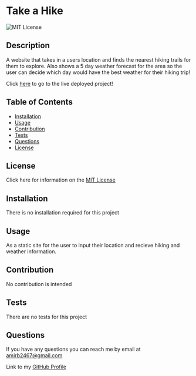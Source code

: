 # Take a Hike
  ![MIT License](https://img.shields.io/apm/l/atomic-design-ui.svg?)
  ## Description

  A website that takes in a users location and finds the nearest hiking trails for them to explore.  Also shows a 5 day weather forecast for the area so the user can decide which day would have the best weather for their hiking trip!

  Click [here](https://amirb97.github.io/take-a-hike/) to go to the live deployed project!

  ## Table of Contents

  * [Installation](#installation)
  * [Usage](#usage)
  * [Contribution](#contribution)
  * [Tests](#tests)
  * [Questions](#questions)
  * [License](#license)
    
  ## License
    
  Click here for information on the [MIT License](https://choosealicense.com/licenses/mit/)
  
  ## Installation
  
  There is no installation required for this project
  
  ## Usage
  
  As a static site for the user to input their location and recieve hiking and weather information.
  
  ## Contribution
  
  No contribution is intended
  
  ## Tests
  
  There are no tests for this project
  
  ## Questions
  
  If you have any questions you can reach me by email at amirb2467@gmail.com
  
  Link to my [GitHub Profile](https://github.com/amirb97)